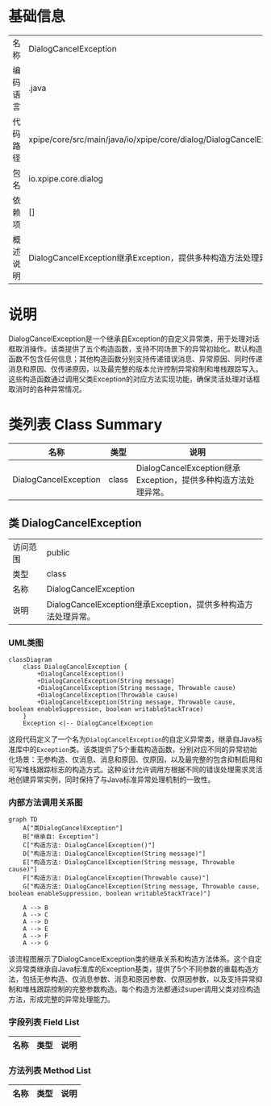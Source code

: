 # 基础信息

|      |      |
|------|------|
| 名称 | DialogCancelException |
| 编码语言 | .java |
| 代码路径 | xpipe/core/src/main/java/io/xpipe/core/dialog/DialogCancelException.java |
| 包名 | io.xpipe.core.dialog |
| 依赖项 | [] |
| 概述说明 | DialogCancelException继承Exception，提供多种构造方法处理异常。 |

# 说明

DialogCancelException是一个继承自Exception的自定义异常类，用于处理对话框取消操作。该类提供了五个构造函数，支持不同场景下的异常初始化。默认构造函数不包含任何信息；其他构造函数分别支持传递错误消息、异常原因、同时传递消息和原因、仅传递原因，以及最完整的版本允许控制异常抑制和堆栈跟踪写入。这些构造函数通过调用父类Exception的对应方法实现功能，确保灵活处理对话框取消时的各种异常情况。

# 类列表 Class Summary

| 名称   | 类型  | 说明 |
|-------|------|-------------|
| DialogCancelException | class | DialogCancelException继承Exception，提供多种构造方法处理异常。 |



## 类 DialogCancelException

|      |      |
|------|------|
| 访问范围 | public |
| 类型 | class |
| 名称 | DialogCancelException |
| 说明 | DialogCancelException继承Exception，提供多种构造方法处理异常。 |


### UML类图

```mermaid
classDiagram
    class DialogCancelException {
        +DialogCancelException()
        +DialogCancelException(String message)
        +DialogCancelException(String message, Throwable cause)
        +DialogCancelException(Throwable cause)
        +DialogCancelException(String message, Throwable cause, boolean enableSuppression, boolean writableStackTrace)
    }
    Exception <|-- DialogCancelException
```

这段代码定义了一个名为`DialogCancelException`的自定义异常类，继承自Java标准库中的`Exception`类。该类提供了5个重载构造函数，分别对应不同的异常初始化场景：无参构造、仅消息、消息和原因、仅原因，以及最完整的包含抑制启用和可写堆栈跟踪标志的构造方式。这种设计允许调用方根据不同的错误处理需求灵活地创建异常实例，同时保持了与Java标准异常处理机制的一致性。


### 内部方法调用关系图

```mermaid
graph TD
    A["类DialogCancelException"]
    B["继承自: Exception"]
    C["构造方法: DialogCancelException()"]
    D["构造方法: DialogCancelException(String message)"]
    E["构造方法: DialogCancelException(String message, Throwable cause)"]
    F["构造方法: DialogCancelException(Throwable cause)"]
    G["构造方法: DialogCancelException(String message, Throwable cause, boolean enableSuppression, boolean writableStackTrace)"]

    A --> B
    A --> C
    A --> D
    A --> E
    A --> F
    A --> G
```

该流程图展示了DialogCancelException类的继承关系和构造方法体系。这个自定义异常类继承自Java标准库的Exception基类，提供了5个不同参数的重载构造方法，包括无参构造、仅消息参数、消息和原因参数、仅原因参数，以及支持异常抑制和堆栈跟踪控制的完整参数构造。每个构造方法都通过super调用父类对应构造方法，形成完整的异常处理能力。

### 字段列表 Field List

| 名称  | 类型  | 说明 |
|-------|-------|------|

### 方法列表 Method List

| 名称  | 类型  | 说明 |
|-------|-------|------|




